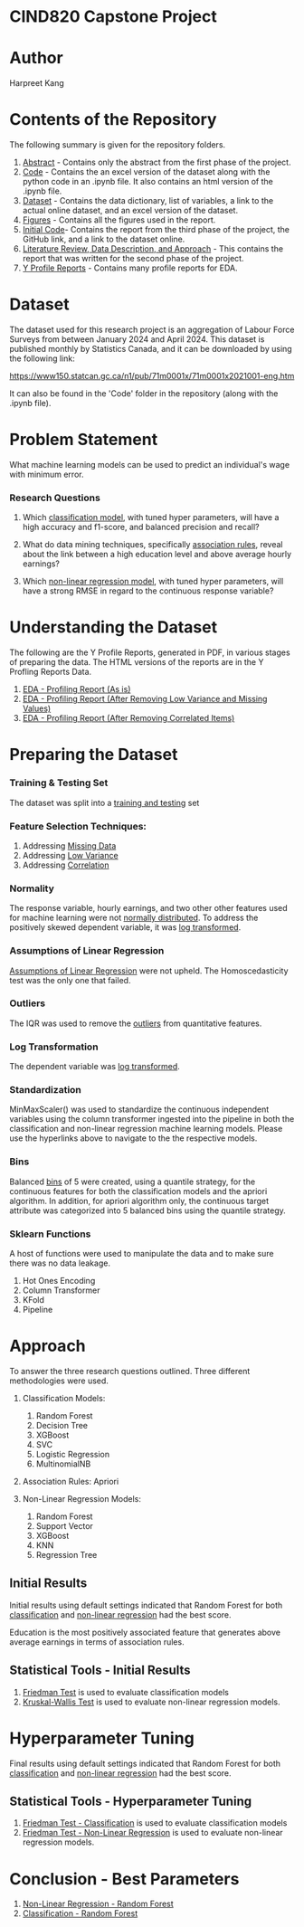 

# CIND820 Capstone Project

# Author
Harpreet Kang

# Contents of the Repository
The following summary is given for the repository folders. 

1. [Abstract](https://github.com/harpkang/CIND820_CAPSTONE/tree/main/Abstract) - Contains only the abstract from the first phase of the project. 
2. [Code](https://github.com/harpkang/CIND820_CAPSTONE/tree/main/Code) - Contains the an excel version of the dataset along with the python code in an .ipynb file. It also contains an html version of the .ipynb file. 
3. [Dataset](https://github.com/harpkang/CIND820_CAPSTONE/tree/main/Dataset) - Contains the data dictionary, list of variables, a link to the actual online dataset, and an excel version of the dataset. 
4. [Figures](https://github.com/harpkang/CIND820_CAPSTONE/tree/main/Figures) - Contains all the figures used in the report. 
5. [Initial Code](https://github.com/harpkang/CIND820_CAPSTONE/tree/main/Initial%20Code)- Contains the report from the third phase of the project, the GitHub link, and a link to the dataset online. 
6. [Literature Review, Data Description, and Approach](https://github.com/harpkang/CIND820_CAPSTONE/tree/main/Literature%20Review%2C%20Data%20Description%2C%20and%20Approach) - This contains the report that was written for the second phase of the project.
7. [Y Profile Reports](https://github.com/harpkang/CIND820_CAPSTONE/tree/main/Y%20Profling%20Reports) - Contains many profile reports for EDA. 

# Dataset

The dataset used for this research project is an aggregation of Labour Force Surveys from between January 2024 and April 2024. This dataset is published monthly by Statistics Canada, and it can be downloaded by using the following link:

https://www150.statcan.gc.ca/n1/pub/71m0001x/71m0001x2021001-eng.htm

It can also be found in the 'Code' folder in the repository (along with the .ipynb file).

# Problem Statement

What machine learning models can be used to predict an individual's wage with minimum error.

### Research Questions

1. Which [classification model](https://nbviewer.org/github/harpkang/CIND820_CAPSTONE/blob/main/Code/kang_harpreet_code_cind820.ipynb#Classification), with tuned hyper parameters, will have a high accuracy and f1-score, and balanced precision and recall?


2. What do data mining techniques, specifically [association rules](https://nbviewer.org/github/harpkang/CIND820_CAPSTONE/blob/main/Code/kang_harpreet_code_cind820.ipynb#Apriori-Algorithm), reveal about the link between a high education level and above average hourly earnings?


4. Which [non-linear regression model](https://nbviewer.org/github/harpkang/CIND820_CAPSTONE/blob/main/Code/kang_harpreet_code_cind820.ipynb#Non-Linear-Regression), with tuned hyper parameters, will have a strong RMSE in regard to the continuous response variable?


# Understanding the Dataset
The following are the Y Profile Reports, generated in PDF, in various stages of preparing the data. The HTML versions of the reports are in the Y Profling Reports Data. 

1.	[EDA - Profiling Report (As is)](https://github.com/harpkang/CIND820_CAPSTONE/blob/main/Y%20Profling%20Reports/Profiling%20Report%20(As%20is).pdf)
2. [EDA -  Profiling Report (After Removing Low Variance and Missing Values)](https://github.com/harpkang/CIND820_CAPSTONE/blob/main/Y%20Profling%20Reports/Profiling%20Report%20(After%20Removing%20Low%20Variance%20and%20Missing%20Values).pdf) 
3. [EDA - Profiling Report (After Removing Correlated Items)](https://github.com/harpkang/CIND820_CAPSTONE/blob/main/Y%20Profling%20Reports/Profiling%20Report%20(After%20Removing%20Correlated%20Items).pdf )

# Preparing the Dataset

### Training & Testing Set
The dataset was split into a [training and testing](https://nbviewer.org/github/harpkang/CIND820_CAPSTONE/blob/main/Code/kang_harpreet_code_cind820.ipynb#Splitting-the-Data-into-Training-and-Testing) set

### Feature Selection Techniques:
1. Addressing [Missing Data](https://nbviewer.org/github/harpkang/CIND820_CAPSTONE/blob/main/Code/kang_harpreet_code_cind820.ipynb#Feature-Selection:-Missing-Values-)
2. Addressing [Low Variance](https://nbviewer.org/github/harpkang/CIND820_CAPSTONE/blob/main/Code/kang_harpreet_code_cind820.ipynb#Feature-Selection:-Low-Variance-)
4. Addressing [Correlation](https://nbviewer.org/github/harpkang/CIND820_CAPSTONE/blob/main/Code/kang_harpreet_code_cind820.ipynb#Feature-Selection:-Correlation-Analysis)
### Normality
The response variable, hourly earnings, and two other other features used for machine learning were not [normally distributed](https://nbviewer.org/github/harpkang/CIND820_CAPSTONE/blob/main/Code/kang_harpreet_code_cind820.ipynb#Checking-for-Normality). To address the positively skewed dependent variable, it was [log transformed](https://nbviewer.org/github/harpkang/CIND820_CAPSTONE/blob/main/Code/kang_harpreet_code_cind820.ipynb#Log-Transform-the-Dependent-Value). 


### Assumptions of Linear Regression
[Assumptions of Linear Regression](https://nbviewer.org/github/harpkang/CIND820_CAPSTONE/blob/main/Code/kang_harpreet_code_cind820.ipynb#Linearity-Assumptions-Tested) were not upheld. The Homoscedasticity test was the only one that failed. 

### Outliers
The IQR was used to remove the [outliers](https://nbviewer.org/github/harpkang/CIND820_CAPSTONE/blob/main/Code/kang_harpreet_code_cind820.ipynb#Outlier-Detection-using-IQR) from quantitative features. 

### Log Transformation
The dependent variable was [log transformed](https://nbviewer.org/github/harpkang/CIND820_CAPSTONE/blob/main/Code/kang_harpreet_code_cind820.ipynb#Log-Transform-the-Dependent-Value). 

### Standardization
MinMaxScaler() was used to standardize the continuous independent variables using the column transformer ingested into the pipeline in both the classification and non-linear regression machine learning models. Please use the hyperlinks above to navigate to the the respective models. 

### Bins
Balanced [bins](https://nbviewer.org/github/harpkang/CIND820_CAPSTONE/blob/main/Code/kang_harpreet_code_cind820.ipynb#--Apriori-Pre-Processing) of 5 were created, using a quantile strategy, for the continuous features for both the classification models and the apriori algorithm. In addition, for apriori algorithm only, the continuous target attribute was categorized into 5 balanced bins using the quantile strategy. 

### Sklearn Functions
A host of functions were used to manipulate the data and to make sure there was no data leakage. 
1. Hot Ones Encoding
2. Column Transformer
3. KFold
4. Pipeline

# Approach

To answer the three research questions outlined. Three different methodologies were used. 
1. Classification Models:
    1. Random Forest
    2. Decision Tree
    3. XGBoost
    4. SVC
    5. Logistic Regression
    6. MultinomialNB
    
2. Association Rules: Apriori 

3. Non-Linear Regression Models:
    1. Random Forest
    2. Support Vector
    3. XGBoost
    4. KNN
    5. Regression Tree
     

## Initial Results
Initial results using default settings indicated that Random Forest for both [classification](https://nbviewer.org/github/harpkang/CIND820_CAPSTONE/blob/main/Code/kang_harpreet_code_cind820.ipynb#Classification-Base-Models-without-Hyper-Tuning) and [non-linear regression](https://nbviewer.org/github/harpkang/CIND820_CAPSTONE/blob/main/Code/kang_harpreet_code_cind820.ipynb#Non-Linear-Base-Models-without-Hyper-Tuning) had the best score. 

Education is the most positively associated feature that generates above average earnings in terms of association rules. 

## Statistical Tools - Initial Results

1. [Friedman Test](https://nbviewer.org/github/harpkang/CIND820_CAPSTONE/blob/main/Code/kang_harpreet_code_cind820.ipynb#Friedman-Test-for-Classification) is used to evaluate classification models
2. [Kruskal-Wallis Test](https://nbviewer.org/github/harpkang/CIND820_CAPSTONE/blob/main/Code/kang_harpreet_code_cind820.ipynb#Kruskal-Wallis-Test-for-Non-Linear-Regression) is used to evaluate non-linear regression models. 

# Hyperparameter Tuning

Final results using default settings indicated that Random Forest for both [classification](https://nbviewer.org/github/harpkang/CIND820_CAPSTONE/blob/main/Code/kang_harpreet_code_cind820.ipynb#--Classification-Models-Hyper-Tuned) and [non-linear regression](https://nbviewer.org/github/harpkang/CIND820_CAPSTONE/blob/main/Code/kang_harpreet_code_cind820.ipynb#-Non-Linear-Regression-Hyper-Tuned) had the best score. 
## Statistical Tools - Hyperparameter Tuning

1. [Friedman Test - Classification](https://nbviewer.org/github/harpkang/CIND820_CAPSTONE/blob/main/Code/kang_harpreet_code_cind820.ipynb#--Classification-Friedman-Test) is used to evaluate classification models
2. [Friedman Test - Non-Linear Regression](https://nbviewer.org/github/harpkang/CIND820_CAPSTONE/blob/main/Code/kang_harpreet_code_cind820.ipynb#--Non-Linear-Regression-Friedman-Test) is used to evaluate non-linear regression models. 

# Conclusion - Best Parameters
1. [Non-Linear Regression - Random Forest](https://nbviewer.org/github/harpkang/CIND820_CAPSTONE/blob/main/Code/kang_harpreet_code_cind820.ipynb#--Non-Linear-Regression---Random-Forest) 
2. [Classification - Random Forest](https://nbviewer.org/github/harpkang/CIND820_CAPSTONE/blob/main/Code/kang_harpreet_code_cind820.ipynb#--Classification---Random-Forest)
